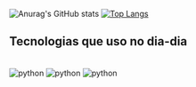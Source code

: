 ![Anurag's GitHub stats](https://github-readme-stats.vercel.app/api?username=LuigipDoria&show_icons=true&theme=radical)
[![Top Langs](https://github-readme-stats.vercel.app/api/top-langs/?username=LuigipDoria&layout=compac)](https://github.com/anuraghazra/github-readme-stats)

## Tecnologias que uso no dia-dia

<div style="display: inline_block"><br/>
    <img align="center" alt="python" src="https://img.shields.io/badge/Python-14354C?style=for-the-badge&logo=python&logoColor=white"/>
    <img align="center" alt="python" src="https://img.shields.io/badge/C++-E4405F?style=for-the-badge&logo=cplusplus&logoColor=white"/>
    <img align="center" alt="python" src="https://img.shields.io/badge/C-000000?style=for-the-badge&logo=c&logoColor=white"/>
    
</div><br/>
